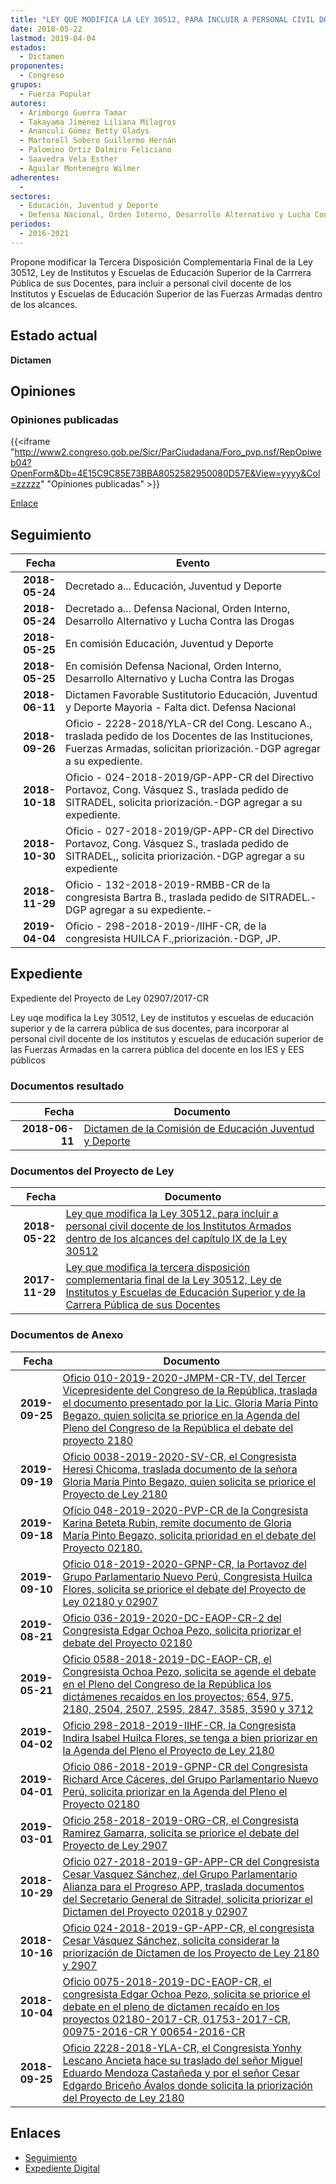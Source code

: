 ```yaml
---
title: "LEY QUE MODIFICA LA LEY 30512, PARA INCLUIR A PERSONAL CIVIL DOCENTE DE LOS INSTITUTOS Y ESCUELAS DE EDUCACIÓN SUPERIOR DE LAS FUERZAS ARMADAS DENTRO DE LOS ALCANCES DEL CAPÍTULO IX DE LA LEY 30512"
date: 2018-05-22
lastmod: 2019-04-04
estados: 
  - Dictamen
proponentes: 
  - Congreso
grupos: 
  - Fuerza Popular
autores: 
  - Arimborgo Guerra Tamar
  - Takayama Jiménez Liliana Milagros
  - Ananculi Gómez Betty Gladys
  - Martorell Sobero Guillermo Hernán
  - Palomino Ortiz Dalmiro Feliciano
  - Saavedra Vela Esther
  - Aguilar Montenegro Wilmer
adherentes: 
  - 
sectores: 
  - Educación, Juventud y Deporte
  - Defensa Nacional, Orden Interno, Desarrollo Alternativo y Lucha Contra las Drogas
periodos: 
  - 2016-2021
---
```


Propone modificar la Tercera Disposición Complementaria Final de la Ley 30512, Ley de Institutos y Escuelas de Educación Superior de la Carrrera Pública de sus Docentes, para incluir a personal civil docente de los Institutos y Escuelas de Educación Superior de las Fuerzas Armadas dentro de los alcances.


## Estado actual

**Dictamen**

## Opiniones

### Opiniones publicadas

{{<iframe "http://www2.congreso.gob.pe/Sicr/ParCiudadana/Foro_pvp.nsf/RepOpiweb04?OpenForm&Db=4E15C9C85E73BBA8052582950080D57E&View=yyyy&Col=zzzzz" "Opiniones publicadas" >}}

[Enlace](http://www2.congreso.gob.pe/Sicr/ParCiudadana/Foro_pvp.nsf/RepOpiweb04?OpenForm&Db=4E15C9C85E73BBA8052582950080D57E&View=yyyy&Col=zzzzz)

## Seguimiento

| Fecha | Evento |
|------:|--------|
| **2018-05-24** | Decretado a... Educación, Juventud y Deporte|
| **2018-05-24** | Decretado a... Defensa Nacional, Orden Interno, Desarrollo Alternativo y Lucha Contra las Drogas|
| **2018-05-25** | En comisión Educación, Juventud y Deporte|
| **2018-05-25** | En comisión Defensa Nacional, Orden Interno, Desarrollo Alternativo y Lucha Contra las Drogas|
| **2018-06-11** | Dictamen Favorable Sustitutorio Educación, Juventud y Deporte Mayoria - Falta dict. Defensa Nacional|
| **2018-09-26** | Oficio - 2228-2018/YLA-CR del Cong. Lescano A., traslada pedido de los Docentes de las Instituciones, Fuerzas Armadas, solicitan priorización.-DGP agregar a su expediente.|
| **2018-10-18** | Oficio - 024-2018-2019/GP-APP-CR del Directivo Portavoz, Cong. Vásquez S., traslada pedido de SITRADEL, solicita priorización.-DGP agregar a su expediente.|
| **2018-10-30** | Oficio - 027-2018-2019/GP-APP-CR del Directivo Portavoz, Cong. Vásquez S., traslada pedido de SITRADEL,, solicita priorización.-DGP agregar a su expediente|
| **2018-11-29** | Oficio - 132-2018-2019-RMBB-CR de la congresista Bartra B., traslada pedido de SITRADEL.-DGP agregar a su expediente.-|
| **2019-04-04** | Oficio - 298-2018-2019-/IIHF-CR, de la congresista HUILCA F.,priorización.-DGP, JP.|


## Expediente

Expediente del Proyecto de Ley 02907/2017-CR

Ley uqe modifica la Ley 30512, Ley de institutos y escuelas de educación superior y de la carrera pública de sus docentes, para incorporar al personal civil docente de los institutos y escuelas de educación superior de las Fuerzas Armadas en la carrera pública del docente en los IES y EES públicos


### Documentos resultado

| Fecha | Documento |
|------:|--------|
| **2018-06-11** | [Dictamen de la Comisión de Educación Juventud y Deporte](http://www.leyes.congreso.gob.pe/Documentos/2016_2021/Dictamenes/Proyectos_de_Ley/02180DC10MAY20180611.pdf) |

### Documentos del Proyecto de Ley

| Fecha | Documento |
|------:|--------|
| **2018-05-22** | [Ley que modifica la Ley 30512, para incluir a personal civil docente de los Institutos Armados dentro de los alcances del capítulo IX de la Ley 30512](http://www.leyes.congreso.gob.pe/Documentos/2016_2021/Proyectos_de_Ley_y_de_Resoluciones_Legislativas/PL0290720180522..PDF) |
| **2017-11-29** | [Ley que modifica la tercera disposición complementaria final de la Ley 30512, Ley de Institutos y Escuelas de Educación Superior y de la Carrera Pública de sus Docentes](http://www.leyes.congreso.gob.pe/Documentos/2016_2021/Proyectos_de_Ley_y_de_Resoluciones_Legislativas/PL0218020171129.PDF) |

### Documentos de Anexo

| Fecha | Documento |
|------:|--------|
| **2019-09-25** | [Oficio 010-2019-2020-JMPM-CR-TV, del Tercer Vicepresidente del Congreso de la República, traslada el documento presentado por la Lic. Gloria María Pinto Begazo, quien solicita se priorice en la Agenda del Pleno del Congreso de la República el debate del proyecto 2180](http://www.leyes.congreso.gob.pe/Documentos/2016_2021/Oficios/Congresistas/OFICIO-010-2019-2020-JMPM-CR-TV.pdf) |
| **2019-09-19** | [Oficio 0038-2019-2020-SV-CR, el Congresista Heresi Chicoma, traslada documento de la señora Gloria María Pinto Begazo, quien solicita se priorice el Proyecto de Ley 2180](http://www.leyes.congreso.gob.pe/Documentos/2016_2021/Oficios/Congresistas/OFICIO-0038-2019-2020-SV-CR.pdf) |
| **2019-09-18** | [Oficio 048-2019-2020-PVP-CR de la Congresista Karina Beteta Rubin, remite documento de Gloria María Pinto Begazo, solicita prioridad en el debate del Proyecto 02180.](http://www.leyes.congreso.gob.pe/Documentos/2016_2021/Oficios/Congresistas/OFICIO-048-2019-2020-PVP-CR.pdf) |
| **2019-09-10** | [Oficio 018-2019-2020-GPNP-CR, la Portavoz del Grupo Parlamentario Nuevo Perú, Congresista Huilca Flores, solicita se priorice el debate del Proyecto de Ley 02180 y 02907](http://www.leyes.congreso.gob.pe/Documentos/2016_2021/Oficios/Grupos_Parlamentarios/OFICIO-018-2019-2020-GPNP-CR.pdf) |
| **2019-08-21** | [Oficio 036-2019-2020-DC-EAOP-CR-2 del Congresista Edgar Ochoa Pezo, solicita priorizar el debate del Proyecto 02180](http://www.leyes.congreso.gob.pe/Documentos/2016_2021/Oficios/Congresistas/OFICIO-036-2019-2020-DC-EAOP-CR-2.pdf) |
| **2019-05-21** | [Oficio 0588-2018-2019-DC-EAOP-CR, el Congresista Ochoa Pezo, solicita se agende el debate en el Pleno del Congreso de la República los dictámenes recaídos en los proyectos; 654, 975, 2180, 2504, 2507, 2595, 2847, 3585, 3590 y 3712](http://www.leyes.congreso.gob.pe/Documentos/2016_2021/Oficios/Congresistas/OFICIO-0588-2018-2019-DC-EAOP-CR.pdf) |
| **2019-04-02** | [Oficio 298-2018-2019-IIHF-CR, la Congresista Indira Isabel Huilca Flores, se tenga a bien priorizar en la Agenda del Pleno el Proyecto de Ley 2180](http://www.leyes.congreso.gob.pe/Documentos/2016_2021/Oficios/Congresistas/OFICIO-298-2018-2019-IIHF-CR.pdf) |
| **2019-04-01** | [Oficio 086-2018-2019-GPNP-CR del Congresista Richard Arce Cáceres, del Grupo Parlamentario Nuevo Perú, solicita priorizar en la Agenda del Pleno el Proyecto 02180](http://www.leyes.congreso.gob.pe/Documentos/2016_2021/Oficios/Grupos_Parlamentarios/OFICIO-086-2018-2019-GPNP-CR.pdf) |
| **2019-03-01** | [Oficio 258-2018-2019-ORG-CR, el Congresista Ramirez Gamarra, solicita se priorice el debate del Proyecto de Ley 2907](http://www.leyes.congreso.gob.pe/Documentos/2016_2021/Oficios/Congresistas/OFICIO-258-2018-2019-ORG-CR.pdf) |
| **2018-10-29** | [Oficio 027-2018-2019-GP-APP-CR del Congresista Cesar Vasquez Sánchez, del Grupo Parlamentario Alianza para el Progreso APP, traslada documentos del Secretario General de Sitradel, solicita priorizar el Dictamen del Proyecto 02018 y 02907](http://www.leyes.congreso.gob.pe/Documentos/2016_2021/Oficios/Congresistas/OFICIO-027-2018-2019-GP-APP-CR.pdf) |
| **2018-10-16** | [Oficio 024-2018-2019-GP-APP-CR, el congresista Cesar Vásquez Sánchez, solicita considerar la priorización de Dictamen de los Proyecto de Ley 2180 y 2907](http://www.leyes.congreso.gob.pe/Documentos/2016_2021/Oficios/Grupos_Parlamentarios/OFICIO-024-2018-2019-GP-APP-CR.PDF) |
| **2018-10-04** | [Oficio 0075-2018-2019-DC-EAOP-CR, el congresista Edgar Ochoa Pezo, solicita se priorice el debate en el pleno de dictamen recaído en los proyectos 02180-2017-CR, 01753-2017-CR, 00975-2016-CR Y 00654-2016-CR](http://www.leyes.congreso.gob.pe/Documentos/2016_2021/Oficios/Congresistas/OFICIO-0075-2018-2019-DC-EAOP-CR.pdf) |
| **2018-09-25** | [Oficio 2228-2018-YLA-CR, el Congresista Yonhy Lescano Ancieta hace su traslado del señor Miguel Eduardo Mendoza Castañeda y por el señor Cesar Edgardo Briceño Ávalos donde solicita la priorización del Proyecto de Ley 2180](http://www.leyes.congreso.gob.pe/Documentos/2016_2021/Oficios/Congresistas/OFICIO-2228-2018-YLA-CR.pdf) |

## Enlaces 

- [Seguimiento](http://www2.congreso.gob.pe/Sicr/TraDocEstProc/CLProLey2016.nsf/f7fff46988ca05b1052578e100829cc7/e71c8071085e760c0525829600011544?OpenDocument)
- [Expediente Digital](http://www2.congreso.gob.pe/Sicr/TraDocEstProc/CLProLey2016.nsf/f7fff46988ca05b1052578e100829cc7/e71c8071085e760c0525829600011544?OpenDocument&Click=05257FB7005EB655.eb71d0cf91d8294e05256cdf006b5706/$Body/0.1C6C)
